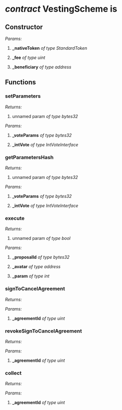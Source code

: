 
# *contract* VestingScheme is   


## Constructor

*Params:*

 1. **_nativeToken** *of type StandardToken*

 2. **_fee** *of type uint*

 3. **_beneficiary** *of type address*




## Functions


###  setParameters

*Returns:*

 1. unnamed param *of type bytes32*


*Params:*

 1. **_voteParams** *of type bytes32*

 2. **_intVote** *of type IntVoteInterface*




###  getParametersHash

*Returns:*

 1. unnamed param *of type bytes32*


*Params:*

 1. **_voteParams** *of type bytes32*

 2. **_intVote** *of type IntVoteInterface*




###  execute

*Returns:*

 1. unnamed param *of type bool*


*Params:*

 1. **_proposalId** *of type bytes32*

 2. **_avatar** *of type address*

 3. **_param** *of type int*




###  signToCancelAgreement

*Returns:*


*Params:*

 1. **_agreementId** *of type uint*




###  revokeSignToCancelAgreement

*Returns:*


*Params:*

 1. **_agreementId** *of type uint*




###  collect

*Returns:*


*Params:*

 1. **_agreementId** *of type uint*



